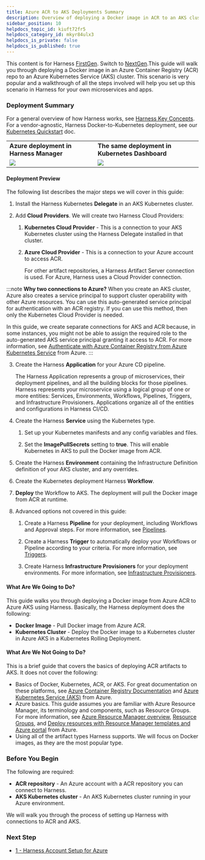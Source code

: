 ```yaml
---
title: Azure ACR to AKS Deployments Summary
description: Overview of deploying a Docker image in ACR to an AKS cluster.
sidebar_position: 10
helpdocs_topic_id: kiuft72fr5
helpdocs_category_id: mkyr84ulx3
helpdocs_is_private: false
helpdocs_is_published: true
---
```


This content is for Harness [FirstGen](/docs/getting-started/harness-first-gen-vs-harness-next-gen.md). Switch to [NextGen](/docs/continuous-delivery/deploy-srv-diff-platforms/azure/azure-cd-quickstart.md).This guide will walk you through deploying a Docker image in an Azure Container Registry (ACR) repo to an Azure Kubernetes Service (AKS) cluster. This scenario is very popular and a walkthrough of all the steps involved will help you set up this scenario in Harness for your own microservices and apps.

### Deployment Summary

For a general overview of how Harness works, see [Harness Key Concepts](../../../starthere-firstgen/harness-key-concepts.md). For a vendor-agnostic, Harness Docker-to-Kubernetes deployment, see our [Kubernetes Quickstart](../../../first-gen-quickstarts/kubernetes-quickstart.md) doc.

|  |  |
| --- | --- |
| **Azure deployment in Harness Manager** | **The same deployment in Kubernetes Dashboard** |
| ![](./static/_azure-deploy-in-harness-mgr.png) | ![](./static/_azure-deploy-in-k8s.png) |

#### Deployment Preview

The following list describes the major steps we will cover in this guide:

1. Install the Harness Kubernetes **Delegate** in an AKS Kubernetes cluster.
2. Add **Cloud Providers**. We will create two Harness Cloud Providers:

	1. **Kubernetes Cloud Provider** - This is a connection to your AKS Kubernetes cluster using the Harness Delegate installed in that cluster.
	
	2. **Azure Cloud Provider** - This is a connection to your Azure account to access ACR. 
	
	   For other artifact repositories, a Harness Artifact Server connection is used. For Azure, Harness uses a Cloud Provider connection.
		 
:::note
**Why two connections to Azure?** When you create an AKS cluster, Azure also creates a service principal to support cluster operability with other Azure resources. You can use this auto-generated service principal for authentication with an ACR registry. If you can use this method, then only the Kubernetes Cloud Provider is needed.  
  
In this guide, we create separate connections for AKS and ACR because, in some instances, you might not be able to assign the required role to the auto-generated AKS service principal granting it access to ACR. For more information, see [Authenticate with Azure Container Registry from Azure Kubernetes Service](https://docs.microsoft.com/en-us/azure/container-registry/container-registry-auth-aks) from Azure.
:::
	 
3. Create the Harness **Application** for your Azure CD pipeline. 

   The Harness Application represents a group of microservices, their deployment pipelines, and all the building blocks for those pipelines. Harness represents your microservice using a logical group of one or more entities: Services, Environments, Workflows, Pipelines, Triggers, and Infrastructure Provisioners. Applications organize all of the entities and configurations in Harness CI/CD.

4. Create the Harness **Service** using the Kubernetes type.

	1. Set up your Kubernetes manifests and any config variables and files.
	
	2. Set the **ImagePullSecrets** setting to **true**. This will enable Kubernetes in AKS to pull the Docker image from ACR.
	
5. Create the Harness **Environment** containing the Infrastructure Definition definition of your AKS cluster, and any overrides.
6. Create the Kubernetes deployment Harness **Workflow**.
7. **Deploy** the Workflow to AKS. The deployment will pull the Docker image from ACR at runtime.
8. Advanced options not covered in this guide:

	1. Create a Harness **Pipeline** for your deployment, including Workflows and Approval steps. For more information, see [Pipelines](../../model-cd-pipeline/pipelines/pipeline-configuration.md).
	
	2. Create a Harness **Trigger** to automatically deploy your Workflows or Pipeline according to your criteria. For more information, see [Triggers](../../model-cd-pipeline/triggers/add-a-trigger-2.md).
	
	3. Create Harness **Infrastructure Provisioners** for your deployment environments. For more information, see [Infrastructure Provisioners](../../model-cd-pipeline/infrastructure-provisioner/add-an-infra-provisioner.md).

#### What Are We Going to Do?

This guide walks you through deploying a Docker image from Azure ACR to Azure AKS using Harness. Basically, the Harness deployment does the following:

* **Docker Image** - Pull Docker image from Azure ACR.
* **Kubernetes Cluster** - Deploy the Docker image to a Kubernetes cluster in Azure AKS in a Kubernetes Rolling Deployment.

#### What Are We Not Going to Do?

This is a brief guide that covers the basics of deploying ACR artifacts to AKS. It does not cover the following:

* Basics of Docker, Kubernetes, ACR, or AKS. For great documentation on these platforms, see [Azure Container Registry Documentation](https://docs.microsoft.com/en-us/azure/container-registry/) and [Azure Kubernetes Service (AKS)](https://docs.microsoft.com/en-us/azure/aks/) from Azure.
* Azure basics. This guide assumes you are familiar with Azure Resource Manager, its terminology and components, such as Resource Groups. For more information, see [Azure Resource Manager overview](https://docs.microsoft.com/en-us/azure/azure-resource-manager/resource-group-overview), [Resource Groups](https://docs.microsoft.com/en-us/azure/azure-resource-manager/resource-group-overview#resource-groups), and [Deploy resources with Resource Manager templates and Azure portal](https://docs.microsoft.com/en-us/azure/azure-resource-manager/resource-group-template-deploy-portal) from Azure.
* Using all of the artifact types Harness supports. We will focus on Docker images, as they are the most popular type.

### Before You Begin

The following are required:

* **ACR repository** - An Azure account with a ACR repository you can connect to Harness.
* **AKS Kubernetes cluster** - An AKS Kubernetes cluster running in your Azure environment.

We will walk you through the process of setting up Harness with connections to ACR and AKS.

### Next Step

* [1 - Harness Account Setup for Azure](1-harness-account-setup.md)

